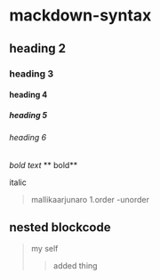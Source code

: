 # mackdown-syntax
## heading 2
### heading 3
#### heading 4
##### heading 5
###### heading 6
*bold text*
** bold**

italic
> mallikaarjunaro
1.order
-unorder
## nested blockcode
> my self
>> added thing


